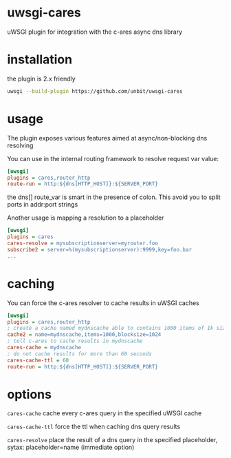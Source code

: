 uwsgi-cares
===========

uWSGI plugin for integration with the c-ares async dns library

installation
============

the plugin is 2.x friendly

```sh
uwsgi --build-plugin https://github.com/unbit/uwsgi-cares
```

usage
=====

The plugin exposes various features aimed at async/non-blocking dns resolving

You can use in the internal routing framework to resolve request var value:

```ini
[uwsgi]
plugins = cares,router_http
route-run = http:${dns[HTTP_HOST]}:${SERVER_PORT}
```

the dns[] route_var is smart in the presence of colon. This avoid you to split ports in addr:port strings

Another usage is mapping a resolution to a placeholder

```ini
[uwsgi]
plugins = cares
cares-resolve = mysubscriptionserver=myrouter.foo
subscribe2 = server=%(mysubscriptionserver):9999,key=foo.bar
...
```

caching
=======

You can force the c-ares resolver to cache results in uWSGI caches

```ini
[uwsgi]
plugins = cares,router_http
; create a cache named mydnscache able to contains 1000 items of 1k size
cache2 = name=mydnscache,items=1000,blocksize=1024
; tell c-ares to cache results in mydnscache
cares-cache = mydnscache
; do not cache results for more than 60 seconds
cares-cache-ttl = 60
route-run = http:${dns[HTTP_HOST]}:${SERVER_PORT}
```

options
=======

`cares-cache` cache every c-ares query in the specified uWSGI cache

`cares-cache-ttl` force the ttl when caching dns query results

`cares-resolve` place the result of a dns query in the specified placeholder, sytax: placeholder=name (immediate option)
